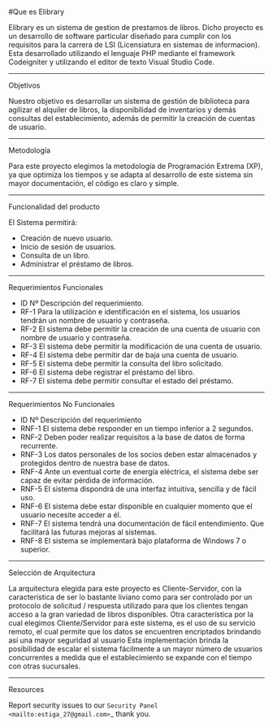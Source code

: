 #Que es Elibrary

Elibrary es un sistema de gestion de prestamos de libros.
Dicho proyecto es un desarrollo de software particular diseñado para cumplir con los requisitos para la carrera de LSI (Licensiatura en sistemas de informacion).
Esta desarrollado utilizando el lenguaje PHP mediante el framework Codeigniter y utilizando el editor de texto Visual Studio Code.

---

Objetivos


Nuestro objetivo es desarrollar un sistema de gestión de biblioteca para agilizar el alquiler de libros, la disponibilidad de inventarios y demás consultas del establecimiento, además de permitir la creación de cuentas de usuario.

---

Metodología


Para este proyecto elegimos la metodología de Programación Extrema (XP), ya que optimiza los tiempos y se adapta al desarrollo de este sistema sin mayor documentación, el código es claro y simple.

---

Funcionalidad del producto


El Sistema permitirá:

- Creación de nuevo usuario.
- Inicio de sesión de usuarios.
- Consulta de un libro.
- Administrar el préstamo de libros.

---

Requerimientos Funcionales


- ID Nº Descripción del requerimiento.
- RF-1 Para la utilización e identificación en el sistema, los usuarios tendrán un nombre de usuario y contraseña.
- RF-2 El sistema debe permitir la creación de una cuenta de usuario con nombre de usuario y contraseña.
- RF-3 El sistema debe permitir la modificación de una cuenta de usuario.
- RF-4 El sistema debe permitir dar de baja una cuenta de usuario.
- RF-5 El sistema debe permitir la consulta del libro solicitado.
- RF-6 El sistema debe registrar el préstamo del libro.
- RF-7 El sistema debe permitir consultar el estado del préstamo.

---

Requerimientos No Funcionales


- ID Nº Descripción del requerimiento
- RNF-1 El sistema debe responder en un tiempo inferior a 2 segundos.
- RNF-2 Deben poder realizar requisitos a la base de datos de forma recurrente.
- RNF-3 Los datos personales de los socios deben estar almacenados y protegidos dentro de nuestra base de datos.
- RNF-4 Ante un eventual corte de energía eléctrica, el sistema debe ser capaz de evitar pérdida de información.
- RNF-5 El sistema dispondrá de una interfaz intuitiva, sencilla y de fácil uso.
- RNF-6 El sistema debe estar disponible en cualquier momento que el usuario necesite acceder a él.
- RNF-7 El sistema tendrá una documentación de fácil entendimiento. Que facilitará las futuras mejoras al sistemas.
- RNF-8 El sistema se implementará bajo plataforma de Windows 7 o superior.

---

Selección de Arquitectura


La arquitectura elegida para este proyecto es Cliente-Servidor, con la característica de ser lo bastante liviano como para ser controlado por un protocolo de solicitud / respuesta utilizado para que los clientes tengan acceso a la gran variedad de libros disponibles.
Otra característica por la cual elegimos Cliente/Servidor para este sistema, es el uso de su servicio remoto, el cual permite que los datos se encuentren encriptados brindando así una mayor seguridad al usuario
Esta implementación brinda la posibilidad de escalar el sistema fácilmente a un mayor número de usuarios concurrentes a medida que el establecimiento se expande con el tiempo con otras sucursales.

---

Resources


Report security issues to our `Security Panel <mailto:estiga_27@gmail.com>`\_
thank you.

